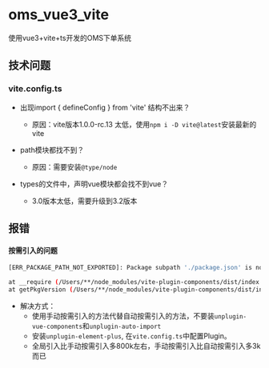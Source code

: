 # oms_vue3_vite
使用vue3+vite+ts开发的OMS下单系统

## 技术问题
### vite.config.ts
* 出现import { defineConfig } from 'vite' 结构不出来？
  * 原因：vite版本1.0.0-rc.13 太低，使用`npm i -D vite@latest`安装最新的vite

* path模块都找不到？
  * 原因：需要安装`@type/node`

* types的文件中，声明vue模块都会找不到vue？
  * 3.0版本太低，需要升级到3.2版本

## 报错

#### 按需引入的问题

```bash
[ERR_PACKAGE_PATH_NOT_EXPORTED]: Package subpath './package.json' is not defined by "exports" in /**/node_modules/element-plus/package.json

at __require (/Users/**/node_modules/vite-plugin-components/dist/index.js:27:12)
at getPkgVersion (/Users/**/node_modules/vite-plugin-components/dist/index.js:634:12)
```
* 解决方式：
  * 使用手动按需引入的方法代替自动按需引入的方法，不要装`unplugin-vue-components`和`unplugin-auto-import`
  * 安装`unplugin-element-plus`, 在`vite.config.ts`中配置Plugin。
  * 全局引入比手动按需引入多800k左右，手动按需引入比自动按需引入多3k而已